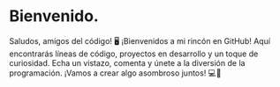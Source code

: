 # Bienvenido.

Saludos, amigos del código! 🖥️
¡Bienvenidos a mi rincón en GitHub!
Aquí encontrarás líneas de código, proyectos en desarrollo y un toque de curiosidad. Echa un vistazo, comenta y únete a la diversión de la programación. ¡Vamos a crear algo asombroso juntos! 💻🌟
